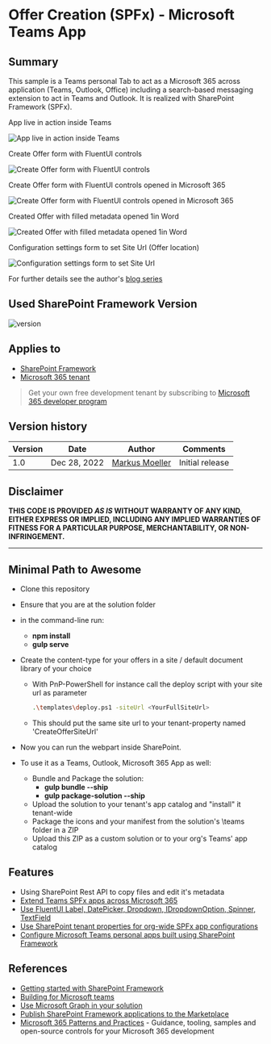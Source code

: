 # Offer Creation (SPFx) - Microsoft Teams App

## Summary

This sample is a Teams personal Tab to act as a Microsoft 365 across application (Teams, Outlook, Office) including a search-based messaging extension to act in Teams and Outlook. It is realized with SharePoint Framework (SPFx).

App live in action inside Teams

![App live in action inside Teams](assets/16OfferCreationDemo_SPFx.gif)

Create Offer form with FluentUI controls

![Create Offer form with FluentUI controls](assets/15CreateOfferForm_FluentUI_SPFx.png)

Create Offer form with FluentUI controls opened in Microsoft 365

![Create Offer form with FluentUI controls opened in Microsoft 365](assets/22CreateOfferForm_FluentUI_SPFx_InM365.png)

Created Offer with filled metadata opened 1in Word

![Created Offer with filled metadata opened 1in Word](assets/23OfferInWord.png)

Configuration settings form to set Site Url (Offer location)

![Configuration settings form to set Site Url](assets/19TeamsSPFxConfigForm.png)

For further details see the author's [blog series](https://mmsharepoint.wordpress.com/2022/12/28/a-sharepoint-document-generator-as-microsoft-365-app-ii-spfx/)

## Used SharePoint Framework Version

![version](https://img.shields.io/badge/version-1.16.1-green.svg)

## Applies to

- [SharePoint Framework](https://aka.ms/spfx)
- [Microsoft 365 tenant](https://docs.microsoft.com/en-us/sharepoint/dev/spfx/set-up-your-developer-tenant)

> Get your own free development tenant by subscribing to [Microsoft 365 developer program](http://aka.ms/o365devprogram)


## Version history

Version|Date|Author|Comments
-------|----|----|--------
1.0|Dec 28, 2022|[Markus Moeller](https://twitter.com/moeller2_0)|Initial release

## Disclaimer

**THIS CODE IS PROVIDED _AS IS_ WITHOUT WARRANTY OF ANY KIND, EITHER EXPRESS OR IMPLIED, INCLUDING ANY IMPLIED WARRANTIES OF FITNESS FOR A PARTICULAR PURPOSE, MERCHANTABILITY, OR NON-INFRINGEMENT.**

---

## Minimal Path to Awesome

- Clone this repository
- Ensure that you are at the solution folder
- in the command-line run:
  - **npm install**
  - **gulp serve**

- Create the content-type for your offers in a site / default document library of your choice
    - With PnP-PowerShell for instance call the deploy script with your site url as parameter
        ```bash
        .\templates\deploy.ps1 -siteUrl <YourFullSiteUrl>
    
    - This should put the same site url to your tenant-property named 'CreateOfferSiteUrl'
- Now you can run the webpart inside SharePoint. 
- To use it as a Teams, Outlook, Microsoft 365 App as well:
  - Bundle and Package the solution:
    - **gulp bundle --ship**
    - **gulp package-solution --ship**
  - Upload the solution to your tenant's app catalog and "install" it tenant-wide
  - Package the icons and your manifest from the solution's \teams folder in a ZIP
  - Upload this ZIP as a custom solution or to your org's Teams' app catalog
  

## Features

* Using SharePoint Rest API to copy files and edit it's metadata
* [Extend Teams SPFx apps across Microsoft 365](https://learn.microsoft.com/en-us/sharepoint/dev/spfx/office/overview?WT.mc_id=M365-MVP-5004617)
* [Use FluentUI Label, DatePicker, Dropdown, IDropdownOption, Spinner, TextField](https://developer.microsoft.com/en-us/fluentui#/?WT.mc_id=M365-MVP-5004617)
* [Use SharePoint tenant properties for org-wide SPFx app configurations](https://learn.microsoft.com/en-us/sharepoint/dev/spfx/tenant-properties?tabs=sprest#getread-tenant-properties?WT.mc_id=M365-MVP-5004617)
* [Configure Microsoft Teams personal apps built using SharePoint Framework](https://learn.microsoft.com/en-us/sharepoint/dev/spfx/build-for-teams-configure-in-teams#configure-microsoft-teams-personal-apps-built-using-sharepoint-framework?WT.mc_id=M365-MVP-5004617)

## References

- [Getting started with SharePoint Framework](https://docs.microsoft.com/en-us/sharepoint/dev/spfx/set-up-your-developer-tenant)
- [Building for Microsoft teams](https://docs.microsoft.com/en-us/sharepoint/dev/spfx/build-for-teams-overview)
- [Use Microsoft Graph in your solution](https://docs.microsoft.com/en-us/sharepoint/dev/spfx/web-parts/get-started/using-microsoft-graph-apis)
- [Publish SharePoint Framework applications to the Marketplace](https://docs.microsoft.com/en-us/sharepoint/dev/spfx/publish-to-marketplace-overview)
- [Microsoft 365 Patterns and Practices](https://aka.ms/m365pnp) - Guidance, tooling, samples and open-source controls for your Microsoft 365 development
